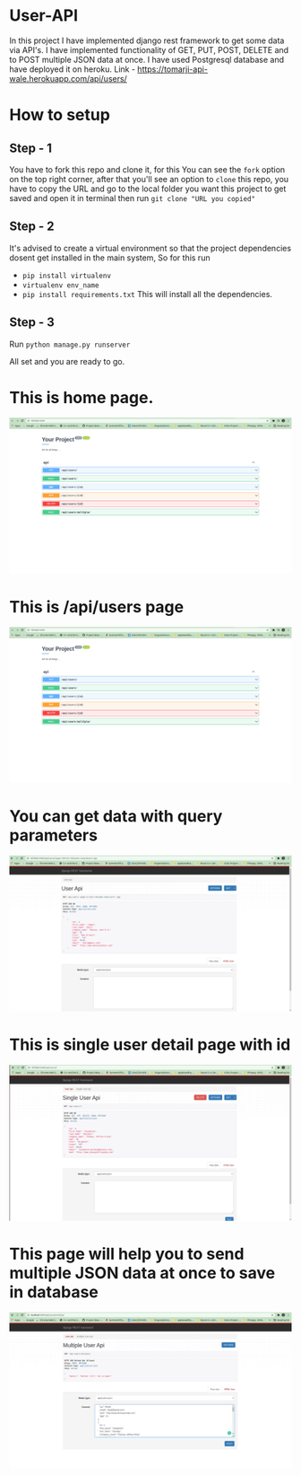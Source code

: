 # User-API
In this project I have implemented django rest framework to get some data via API's. I have implemented functionality of GET, PUT, POST, DELETE and to POST multiple JSON data at once.
I have used Postgresql database and have deployed it on heroku.
Link - https://tomarji-api-wale.herokuapp.com/api/users/

# How to setup

## Step - 1
You have to fork this repo and clone it, for this
You can see the `fork` option on the top right corner, after that you'll see an option to `clone` this repo, you have to copy the URL and go to the local folder you want this project to get saved and open it in terminal then run `git clone "URL you copied"`

## Step - 2
It's advised to create a virtual environment so that the project dependencies dosent get installed in the main system, So for this run 
- `pip install virtualenv`
- `virtualenv env_name`
- `pip install requirements.txt`
This will install all the dependencies.

## Step - 3
Run
`python manage.py runserver`

All set and you are ready to go.

# This is home page.
![Alt text](/images/home-page.png?raw=true "Title")

# This is /api/users page
![Alt text](/images/home-page.png?raw=true "Title")

# You can get data with query parameters
![Alt text](/images/query-parameter.png?raw=true "Title")

# This is single user detail page with id
![Alt text](/images/single-user.png?raw=true "Title")

# This page will help you to send multiple JSON data at once to save in database
![Alt text](/images/multiple-users-at-once.png?raw=true "Title")